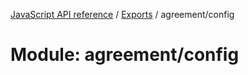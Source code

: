 [JavaScript API reference](../README) / [Exports](../modules) / agreement/config

# Module: agreement/config
